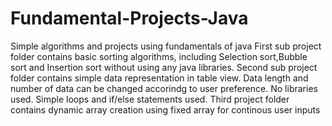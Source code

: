 # Fundamental-Projects-Java
Simple algorithms and projects using fundamentals of java
First sub project folder contains basic sorting algorithms, including Selection sort,Bubble sort and Insertion sort without using any java libraries.
Second sub project folder contains simple data representation in table view. Data length and number of data can be changed accorindg to user preference. No libraries used. Simple loops and if/else statements used.
Third project folder contains dynamic array creation using fixed array for continous user inputs
